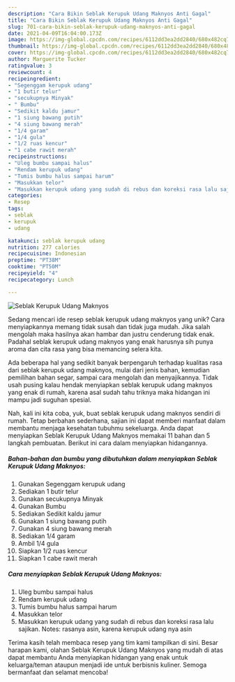 ```yaml
---
description: "Cara Bikin Seblak Kerupuk Udang Maknyos Anti Gagal"
title: "Cara Bikin Seblak Kerupuk Udang Maknyos Anti Gagal"
slug: 701-cara-bikin-seblak-kerupuk-udang-maknyos-anti-gagal
date: 2021-04-09T16:04:00.173Z
image: https://img-global.cpcdn.com/recipes/6112dd3ea2dd2840/680x482cq70/seblak-kerupuk-udang-maknyos-foto-resep-utama.jpg
thumbnail: https://img-global.cpcdn.com/recipes/6112dd3ea2dd2840/680x482cq70/seblak-kerupuk-udang-maknyos-foto-resep-utama.jpg
cover: https://img-global.cpcdn.com/recipes/6112dd3ea2dd2840/680x482cq70/seblak-kerupuk-udang-maknyos-foto-resep-utama.jpg
author: Marguerite Tucker
ratingvalue: 3
reviewcount: 4
recipeingredient:
- "Segenggam kerupuk udang"
- "1 butir telur"
- "secukupnya Minyak"
- " Bumbu"
- "Sedikit kaldu jamur"
- "1 siung bawang putih"
- "4 siung bawang merah"
- "1/4 garam"
- "1/4 gula"
- "1/2 ruas kencur"
- "1 cabe rawit merah"
recipeinstructions:
- "Uleg bumbu sampai halus"
- "Rendam kerupuk udang"
- "Tumis bumbu halus sampai harum"
- "Masukkan telor"
- "Masukkan kerupuk udang yang sudah di rebus dan koreksi rasa lalu sajikan. Notes: rasanya asin, karena kerupuk udang nya asin"
categories:
- Resep
tags:
- seblak
- kerupuk
- udang

katakunci: seblak kerupuk udang 
nutrition: 277 calories
recipecuisine: Indonesian
preptime: "PT38M"
cooktime: "PT50M"
recipeyield: "4"
recipecategory: Lunch

---
```



![Seblak Kerupuk Udang Maknyos](https://img-global.cpcdn.com/recipes/6112dd3ea2dd2840/680x482cq70/seblak-kerupuk-udang-maknyos-foto-resep-utama.jpg)

Sedang mencari ide resep seblak kerupuk udang maknyos yang unik? Cara menyiapkannya memang tidak susah dan tidak juga mudah. Jika salah mengolah maka hasilnya akan hambar dan justru cenderung tidak enak. Padahal seblak kerupuk udang maknyos yang enak harusnya sih punya aroma dan cita rasa yang bisa memancing selera kita.

Ada beberapa hal yang sedikit banyak berpengaruh terhadap kualitas rasa dari seblak kerupuk udang maknyos, mulai dari jenis bahan, kemudian pemilihan bahan segar, sampai cara mengolah dan menyajikannya. Tidak usah pusing kalau hendak menyiapkan seblak kerupuk udang maknyos yang enak di rumah, karena asal sudah tahu triknya maka hidangan ini mampu jadi suguhan spesial.




Nah, kali ini kita coba, yuk, buat seblak kerupuk udang maknyos sendiri di rumah. Tetap berbahan sederhana, sajian ini dapat memberi manfaat dalam membantu menjaga kesehatan tubuhmu sekeluarga. Anda dapat menyiapkan Seblak Kerupuk Udang Maknyos memakai 11 bahan dan 5 langkah pembuatan. Berikut ini cara dalam menyiapkan hidangannya.

<!--inarticleads1-->

##### Bahan-bahan dan bumbu yang dibutuhkan dalam menyiapkan Seblak Kerupuk Udang Maknyos:

1. Gunakan Segenggam kerupuk udang
1. Sediakan 1 butir telur
1. Gunakan secukupnya Minyak
1. Gunakan  Bumbu
1. Sediakan Sedikit kaldu jamur
1. Gunakan 1 siung bawang putih
1. Gunakan 4 siung bawang merah
1. Sediakan 1/4 garam
1. Ambil 1/4 gula
1. Siapkan 1/2 ruas kencur
1. Siapkan 1 cabe rawit merah




<!--inarticleads2-->

##### Cara menyiapkan Seblak Kerupuk Udang Maknyos:

1. Uleg bumbu sampai halus
1. Rendam kerupuk udang
1. Tumis bumbu halus sampai harum
1. Masukkan telor
1. Masukkan kerupuk udang yang sudah di rebus dan koreksi rasa lalu sajikan. Notes: rasanya asin, karena kerupuk udang nya asin




Terima kasih telah membaca resep yang tim kami tampilkan di sini. Besar harapan kami, olahan Seblak Kerupuk Udang Maknyos yang mudah di atas dapat membantu Anda menyiapkan hidangan yang enak untuk keluarga/teman ataupun menjadi ide untuk berbisnis kuliner. Semoga bermanfaat dan selamat mencoba!
